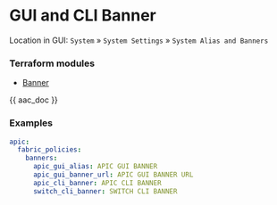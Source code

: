 # GUI and CLI Banner

Location in GUI:
`System` » `System Settings` » `System Alias and Banners`

### Terraform modules

* [Banner](https://registry.terraform.io/modules/netascode/banner/aci/latest)

{{ aac_doc }}
### Examples

```yaml
apic:
  fabric_policies:
    banners:
      apic_gui_alias: APIC GUI BANNER
      apic_gui_banner_url: APIC GUI BANNER URL
      apic_cli_banner: APIC CLI BANNER
      switch_cli_banner: SWITCH CLI BANNER
```
